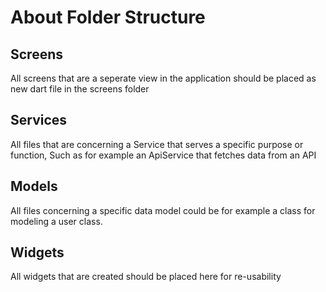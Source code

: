 # About Folder Structure

## Screens
All screens that are a seperate view in the application should be placed as new dart file in the screens folder

## Services 
All files that are concerning a Service that serves a specific purpose or function, Such as for example an ApiService that fetches data from an API

## Models 
All files concerning a specific data model could be for example a class for modeling a user class.

## Widgets
All widgets that are created should be placed here for re-usability
